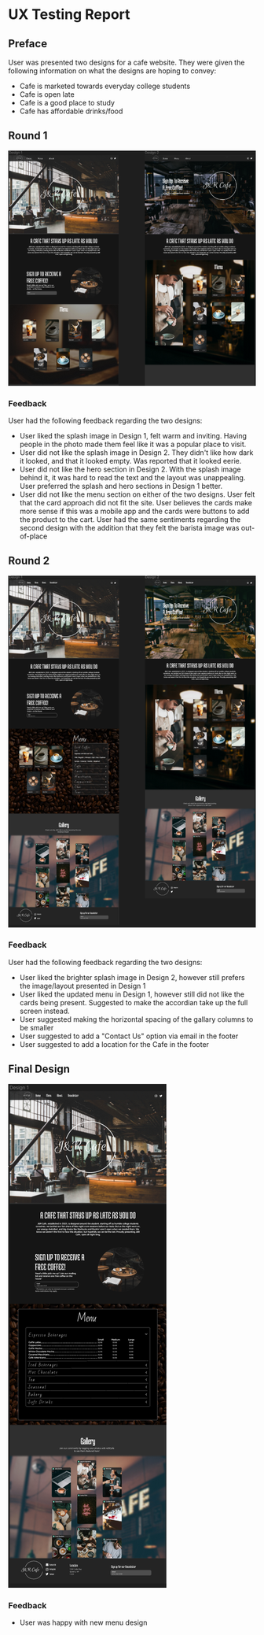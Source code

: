 # UX Testing Report
## Preface
User was presented two designs for a cafe website. They were given the following information on what the designs are hoping to convey:
- Cafe is marketed towards everyday college students
- Cafe is open late
- Cafe is a good place to study
- Cafe has affordable drinks/food



## Round 1
![Alt text](<Images/Revision 0.png>)
### Feedback
User had the following feedback regarding the two designs:

- User liked the splash image in Design 1, felt warm and inviting. Having people in the photo made them feel like it was a popular place to visit.
- User did not like the splash image in Design 2. They didn't like how dark it looked, and that it looked empty. Was reported that it looked eerie.
- User did not like the hero section in Design 2. With the splash image behind it, it was hard to read the text and the layout was unappealing. User preferred the splash and hero sections in Design 1 better.
- User did not like the menu section on either of the two designs. User felt that the card approach did not fit the site. User believes the cards make more sense if this was a mobile app and the cards were buttons to add the product to the cart. User had the same sentiments regarding the second design with the addition that they felt the barista image was out-of-place

## Round 2

![Alt text](<Images/Revision 1.png>)
### Feedback
User had the following feedback regarding the two designs:

- User liked the brighter splash image in Design 2, however still prefers the image/layout presented in Design 1
- User liked the updated menu in Design 1, however still did not like the cards being present. Suggested to make the accordian take up the full screen instead.
- User suggested making the horizontal spacing of the gallary columns to be smaller
- User suggested to add a "Contact Us" option via email in the footer
- User suggested to add a location for the Cafe in the footer

## Final Design
![Alt text](<Images/Revision 2.png>)

### Feedback
- User was happy with new menu design 